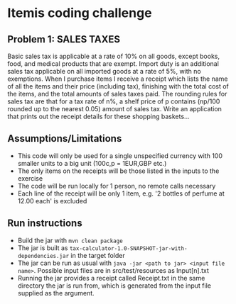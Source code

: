 # Itemis coding challenge

## Problem 1: SALES TAXES
Basic sales tax is applicable at a rate of 10% on all goods, except books, food, and medical products that are exempt.
Import duty is an additional sales tax applicable on all imported goods at a rate of 5%, with no exemptions. When I
purchase items I receive a receipt which lists the name of all the items and their price (including tax), finishing with
the total cost of the items, and the total amounts of sales taxes paid. The rounding rules for sales tax are that for a
tax rate of n%, a shelf price of p contains (np/100 rounded up to the nearest 0.05) amount of sales tax. Write an
application that prints out the receipt details for these shopping baskets...

## Assumptions/Limitations
- This code will only be used for a single unspecified currency with 100 smaller units to a big unit (100c,p = 1EUR,GBP etc.)
- The only items on the receipts will be those listed in the inputs to the exercise
- The code will be run locally for 1 person, no remote calls necessary
- Each line of the receipt will be only 1 item, e.g. '2 bottles of perfume at 12.00 each' is excluded

## Run instructions
- Build the jar with ```mvn clean package```
- The jar is built as ```tax-calculator-1.0-SNAPSHOT-jar-with-dependencies.jar```  in the target folder
- The jar can be run as usual with ```java -jar <path to jar> <input file name>```.  Possible input files are in
src/test/resources as Input[n].txt
- Running the jar provides a receipt called Receipt.txt in the same directory the jar is run from, which is generated
from the input file supplied as the argument.